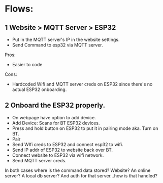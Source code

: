 
# Flows:  


## 1 Website > MQTT Server > ESP32   
* Put in the MQTT server's IP in the website settings.  
* Send Command to esp32 via MQTT server.

Pros:
* Easier to code

Cons:
* Hardcoded Wifi and MQTT server creds on ESP32 since there's no actual ESP32 onboarding.


## 2 Onboard the ESP32 properly.
* On webpage have option to add device.
* Add Device: Scans for BT ESP32 devices.
* Press and hold button on ESP32 to put it in pairing mode aka. Turn on BT.
* Pair
* Send WIfi creds to ESP32 and connect esp32 to wifi.
* Send IP addr of ESP32 to website back over BT.
* Connect website to ESP32 via wifi network.
* Send MQTT server creds.



In both cases where is the command data stored? Website? An online server? A local db server? And auth for that server...how is that handled?
